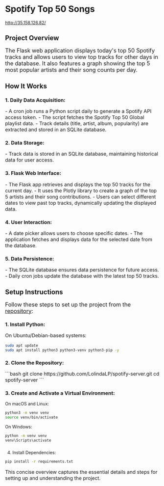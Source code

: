 # Spotify Top 50 Songs

http://35.158.126.82/

## Project Overview

<p style="font-size: 18px;">The Flask web application displays today's top 50 Spotify tracks and allows users to view top tracks for other days in the database. It also features a graph showing the top 5 most popular artists and their song counts per day.</p>

## How It Works

### 1. Daily Data Acquisition:
<p style="font-size: 16px;">
- A cron job runs a Python script daily to generate a Spotify API access token.
- The script fetches the Spotify Top 50 Global playlist data.
- Track details (title, artist, album, popularity) are extracted and stored in an SQLite database.
</p>

### 2. Data Storage:
<p style="font-size: 16px;">
- Track data is stored in an SQLite database, maintaining historical data for user access.
</p>

### 3. Flask Web Interface:
<p style="font-size: 16px;">
- The Flask app retrieves and displays the top 50 tracks for the current day.
- It uses the Plotly library to create a graph of the top 5 artists and their song contributions.
- Users can select different dates to view past top tracks, dynamically updating the displayed data.
</p>

### 4. User Interaction:
<p style="font-size: 16px;">
- A date picker allows users to choose specific dates.
- The application fetches and displays data for the selected date from the database.
</p>

### 5. Data Persistence:
<p style="font-size: 16px;">
- The SQLite database ensures data persistence for future access.
- Daily cron jobs update the database with the latest top 50 tracks.
</p>

## Setup Instructions

<p style="font-size: 18px;">
Follow these steps to set up the project from the <a href="https://github.com/LolindaLP/spotify-server">repository</a>:
</p>

### 1. Install Python:
<p style="font-size: 16px;">
On Ubuntu/Debian-based systems:
  
```bash
sudo apt update
sudo apt install python3 python3-venv python3-pip -y
```

### 2. Clone the Repository:
<p style="font-size: 16px;">
```bash
git clone https://github.com/LolindaLP/spotify-server.git
cd spotify-server
```

### 3. Create and Activate a Virtual Environment:
<p style="font-size: 16px;">

On macOS and Linux:

```bash
python3 -m venv venv
source venv/bin/activate
```
On Windows:
```bash
python -m venv venv
venv\Scripts\activate
```
###
4. Install Dependencies:
```bash
pip install -r requirements.txt
```
<p style="font-size: 16px;">
This concise overview captures the essential details and steps for setting up and understanding the project.
</p>

